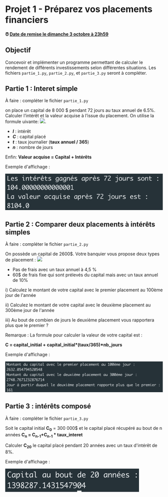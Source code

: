 # Projet 1 - Préparez vos placements financiers

<!--- Changer la date de remise en modifiant le URL--->
#### :alarm_clock: [Date de remise le dimanche 3 octobre à 23h59](https://www.timeanddate.com/countdown/generic?iso=20200928T2359&p0=165&msg=Remise&font=cursive&csz=1#)

## Objectif
Concevoir et implémenter un programme permettant de calculer le rendement de différents investissements selon différentes situations. Les fichiers `partie_1.py`, `partie_2.py`,  et `partie_3.py` seront à compléter.

## Partie 1 : Interet simple
À faire : compléter le fichier `partie_1.py`

on place un capital de 8 000 $ pendant 72 jours au taux annuel de 6.5%. Calculer l’intérêt et la valeur acquise à l’issue du placement. On utilise la formule uivante:
<img src="https://render.githubusercontent.com/render/math?math=I=Ctn">.

- ***I*** : intérêt
- ***C*** : capital placé
- ***t*** : taux journalier (**taux annuel / 365**)
- ***n*** : nombre de jours

Enfin:  **Valeur acquise = Capital + Intérêts**


Exemple d'affichage : 

![Formules de section](data/affichage_partie1.png)

## Partie 2 :  Comparer deux placements à intérêts simples
À faire : compléter le fichier `partie_2.py`

On possède un capital de 2600$. Votre banquier vous propose deux types de placement :
<img src="https://render.githubusercontent.com/render/math?math=I=Ctn">

- Pas de frais avec un taux annuel à 4,5 %
- 60$ de frais fixe qui sont prélevés du capital mais avec un taux annuel de 10%

i) Calculez le montant de votre capital avec le premier placement au 100ème jour de l'année

ii) Calculez le montant de votre capital avec le deuxième placement au 300ème jour de l'année 

iii) Au bout de combien de jours le deuxième placement vous rapportera plus que le premier ?

Remarque : La formule pour calculer la valeur de votre capital est :

<strong>C = capital_initial + capital_initial*(taux/365)*nb_jours</strong>


Exemple d'affichage : 

![Formules de section](data/affichage_partie2.png)



## Partie 3 :  intérêts composé
À faire : compléter le fichier `partie_3.py`

Soit le capital initial **C<sub>0</sub>** = 300 000$ et le capital placé récupéré au bout de n années <strong>C<sub>n</sub> = C<sub>n-1</sub>+C<sub>n-1</sub> * taux_interet</strong>

Calculer  **C<sub>20</sub>** le capital placé pendant 20 années avec un taux d'intérêt de 8%.


Exemple d'affichage : 

![Formules de section](data/affichage_partie3.png)


